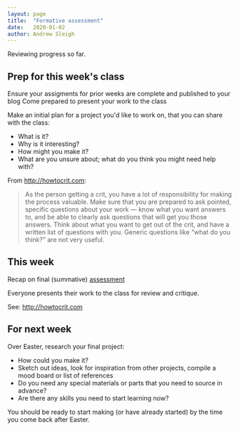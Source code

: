 ```yaml
---
layout: page
title:  "Formative assessment"
date:   2020-01-02
author: Andrew Sleigh
---
```


Reviewing progress so far. 

<!--more-->

## Prep for this week's class

Ensure your assigments for prior weeks are complete and published to your blog
Come prepared to present your work to the class

Make an initial plan for a project you'd like to work on, that you can share with the class:

* What is it?
* Why is it interesting?
* How might you make it?
* What are you unsure about; what do you think you might need help with?

From <http://howtocrit.com>: 

> As the person getting a crit, you have a lot of responsibility for making the process valuable. Make sure that you are prepared to ask pointed, specific questions about your work — know what you want answers to, and be able to clearly ask questions that will get you those answers. Think about what you want to get out of the crit, and have a written list of questions with you. Generic questions like “what do you think?” are not very useful.


## This week

Recap on final (summative) [assessment](assessment)


Everyone presents their work to the class for review and critique.

See: <http://howtocrit.com>



## For next week

Over Easter, research your final project:

* How could you make it?
* Sketch out ideas, look for inspiration from other projects, compile a mood board or list of references 
* Do you need any special materials or parts that you need to source in advance?
* Are there any skills you need to start learning now?

You should be ready to start making (or have already started) by the time you come back after Easter.